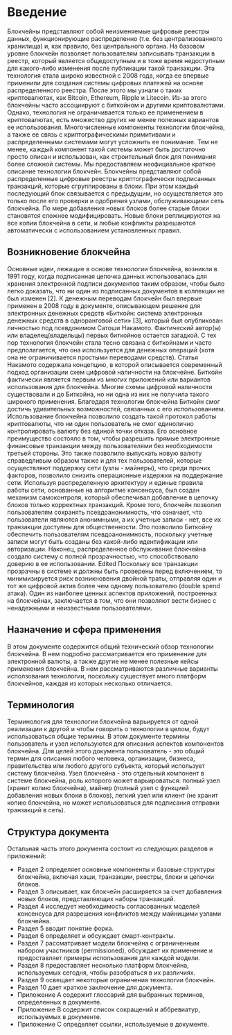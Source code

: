 # Введение

Блокчейны представляют собой неизменяемые цифровые реестры данных, функционирующие распределенно \(т.е. без централизованного хранилища\) и, как правило, без центрального органа. На базовом уровне блокчейн позволяет пользователям записывать транзакции в реестр, который является общедоступным и в тоже время недоступным для какого-либо изменения после публикации такой транзакции. Эта технология стала широко известной c 2008 года, когда ее впервые применили для создания системы цифровых платежей на основе распределенного реестра. После этого мы узнали о таких криптовалютах, как Bitcoin, Ethereum, Ripple и Litecoin. Из-за этого блокчейны часто ассоциируют с биткойном и другими криптовалютами. Однако, технология не ограничивается только ее применением в криптовалютах, есть множество других не менее полезных вариантов ее использования. Многочисленные компоненты технологии блокчейна, а также ее связь с криптографическими примитивами и распределенными системами могут усложнить ее понимание. Тем не менее, каждый компонент такой системы может быть достаточно просто описан и использован, как строительный блок для понимания более сложной системы. Мы предоставляем неофициальное краткое описание технологии блокчейн. Блокчейны представляют собой распределенные цифровые реестры криптографически подписанных транзакций, которые сгруппированы в блоки. При этом каждый последующий блок связывается с предыдущим, но осуществляется это только после его проверки и одобрения узлами, обслуживающими сеть блокчейна. По мере добавления новых блоков более старые блоки становятся сложнее модифицировать. Новые блоки реплицируются на все копии блокчейна в сети, и любые конфликты разрешаются автоматически с использованием установленных правил.

## Возникновение блокчейна

Основные идеи, лежащие в основе технологии блокчейна, возникли в 1991 году, когда подписанная цепочка данных использовалась для хранения электронной подписи документов таким образом, чтобы было легко доказать, что ни один из подписанных документов в коллекции не был изменен \[2\]. К денежным переводам блокчейн был впервые применен в 2008 году в документе, описывающем решение для электронных денежных средств «Биткойн: система электронных денежных средств в одноранговой сети» \[3\], который был опубликован личностью под псевдонимом Сатоши Накамото. Фактический автор\(ы\) или владелец\(владельцы\) первых биткойнов остается загадкой. С тех пор технология блокчейн стала тесно связана с биткойнами и часто предполагается, что она используется для денежных операций \(хотя она не ограничивается простыми переводами средств\). Статья Накамото содержала концепцию, в которой описывается современный подход организации схем цифровой наличности на блокчейне. Биткойн фактически является первым из многих приложений или вариантов использования для блокчейна. Многие схемы цифровой наличности существовали и до Биткойна, но ни одна из них не получила такого широкого применения. Благодаря технологии блокчейна Биткойн смог достичь удивительных возможностей, связанных с его использованием. Использование блокчейна позволило создать такой протокол работы криптовалюты, что ни один пользователь не смог единолично контролировать валюту без единой точки отказа. Его основное преимущество состояло в том, чтобы разрешить прямые электронные финансовые транзакции между пользователями без необходимости третьей стороны. Это также позволило выпускать новую валюту справедливым образом также и для тех пользователей, которые осуществляют поддержку сети \(узлы - майнеры\), что среди прочих факторов, позволило снизить операционные издержки на поддержание сети. Используя распределенную архитектуру и единые правила работы сети, основанные на алгоритме консенсуса, был создан механизм самоконтроля, который обеспечивал добавление в цепочку блоков только корректных транзакций. Кроме того, блокчейн позволил пользователям сохранять псевдоанонимность, что означает, что пользователи являются анонимными, а их учетные записи - нет, все их транзакции доступны для общественности. Это позволило Биткойну обеспечить пользователям псевдоанонимность, поскольку учетные записи могут быть созданы без какой-либо идентификации или авторизации. Наконец, распределенное обслуживание блокчейна создало систему с полной прозрачностью, что способствовало доверию в ее использовании. Edited Поскольку все транзакции прозрачны в системе и должны быть проверены перед включением, то минимизируется риск возникновения двойной траты, отправляя один и тот же цифровой актив более чем одному пользователю \(double spend атака\). Один из наиболее ценных аспектов приложений, построенных на блокчейнах, заключается в том, что они позволяют вести бизнес с ненадежными и неизвестными пользователями.

## Назначение и сфера применения

В этом документе содержится общий технический обзор технологии блокчейна. В нем подробно рассматривается его применение для электронной валюты, а также другие не менее полезные кейсы применения блокчейна. В нем рассматриваются различные варианты исползования технологии, поскольку существует много платформ блокчейнов, каждая из которых несколько отличается.

## Терминология

Терминология для технологии блокчейна варьируется от одной реализации к другой и чтобы говорить о технологии в целом, будут использоваться общие термины. В этом документе термины пользователь и узел используются для описания аспектов компонентов блокчейна. Для целей этого документа пользователь - это общий термин для описания любого человека, организации, бизнеса, правительства или любого другого субъекта, который использует систему блокчейна. Узел блокчейна - это отдельный компонент в системе блокчейна, роль которого может варьироваться: полный узел \(хранит копию блокчейна\), майнер \(полный узел с функцией добавления новых блоки в блоков\), легкий узел или клиент \(не хранит копию блокчейна, но может использоваться для подписания отправки транзакций в сеть\).

## Структура документа

Остальная часть этого документа состоит из следующих разделов и приложений:

* Раздел 2 определяет основные компоненты и базовые структуры блокчейна, включая хэши, транзакции, реестры, блоки и цепочки блоков.
* Раздел 3 описывает, как блокчейн расширяется за счет добавления новых блоков, представляющих наборы транзакций.
* Раздел 4 исследует необходимость согласованных моделей консенсуса для разрешения конфликтов между майнищими узлами блокчейна.
* Раздел 5 вводит понятие форка.
* Раздел 6 определяет и обсуждает смарт-контракты.
* Раздел 7 рассматривает модели блокчейна с ограниченным набором участников \(permissioned\), обсуждает их применение и предоставляет примеры использования для каждой модели.
* Раздел 8 предоставляет несколько платформ блокчейна, используемых сегодня, чтобы разобраться в их различиях.
* Раздел 9 освещает некоторые ограничения технологии блокчейн.
* Раздел 10 дает краткое заключение для документа.
* Приложение A содержит глоссарий для выбранных терминов, определенных в документе.
* Приложение B содержит список сокращений и аббревиатур, используемых в документе.
* Приложение C определяет ссылки, используемые в документе.

